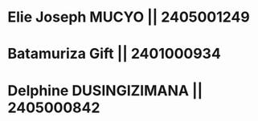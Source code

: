 # Elie Joseph MUCYO || 2405001249
# Batamuriza Gift || 2401000934
# Delphine DUSINGIZIMANA || 2405000842
